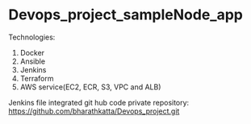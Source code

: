 # Devops_project_sampleNode_app

Technologies:
1. Docker
2. Ansible
3. Jenkins
4. Terraform
5. AWS service(EC2, ECR, S3, VPC and ALB)

Jenkins file integrated git hub code private repository: https://github.com/bharathkatta/Devops_project.git



